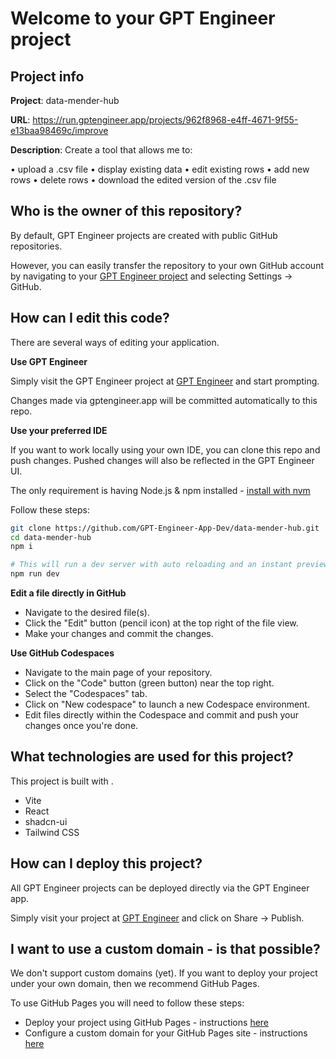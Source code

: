 # Welcome to your GPT Engineer project

## Project info

**Project**: data-mender-hub 

**URL**: https://run.gptengineer.app/projects/962f8968-e4ff-4671-9f55-e13baa98469c/improve

**Description**: Create a tool that allows me to: 

• upload a .csv file
• display existing data
• edit existing rows
• add new rows
• delete rows
• download the edited version of the .csv file 

## Who is the owner of this repository?
By default, GPT Engineer projects are created with public GitHub repositories.

However, you can easily transfer the repository to your own GitHub account by navigating to your [GPT Engineer project](https://run.gptengineer.app/projects/962f8968-e4ff-4671-9f55-e13baa98469c/improve) and selecting Settings -> GitHub. 

## How can I edit this code?
There are several ways of editing your application.

**Use GPT Engineer**

Simply visit the GPT Engineer project at [GPT Engineer](https://run.gptengineer.app/projects/962f8968-e4ff-4671-9f55-e13baa98469c/improve) and start prompting.

Changes made via gptengineer.app will be committed automatically to this repo.

**Use your preferred IDE**

If you want to work locally using your own IDE, you can clone this repo and push changes. Pushed changes will also be reflected in the GPT Engineer UI.

The only requirement is having Node.js & npm installed - [install with nvm](https://github.com/nvm-sh/nvm#installing-and-updating)

Follow these steps: 

```sh
git clone https://github.com/GPT-Engineer-App-Dev/data-mender-hub.git
cd data-mender-hub
npm i

# This will run a dev server with auto reloading and an instant preview.
npm run dev
```

**Edit a file directly in GitHub**

- Navigate to the desired file(s).
- Click the "Edit" button (pencil icon) at the top right of the file view.
- Make your changes and commit the changes.

**Use GitHub Codespaces**

- Navigate to the main page of your repository.
- Click on the "Code" button (green button) near the top right.
- Select the "Codespaces" tab.
- Click on "New codespace" to launch a new Codespace environment.
- Edit files directly within the Codespace and commit and push your changes once you're done.

## What technologies are used for this project?

This project is built with .

- Vite
- React
- shadcn-ui
- Tailwind CSS

## How can I deploy this project?

All GPT Engineer projects can be deployed directly via the GPT Engineer app. 

Simply visit your project at [GPT Engineer](https://run.gptengineer.app/projects/962f8968-e4ff-4671-9f55-e13baa98469c/improve) and click on Share -> Publish.

## I want to use a custom domain - is that possible?

We don't support custom domains (yet). If you want to deploy your project under your own domain, then we recommend GitHub Pages.

To use GitHub Pages you will need to follow these steps: 
- Deploy your project using GitHub Pages - instructions [here](https://docs.github.com/en/pages/getting-started-with-github-pages/creating-a-github-pages-site#creating-your-site)
- Configure a custom domain for your GitHub Pages site - instructions [here](https://docs.github.com/en/pages/configuring-a-custom-domain-for-your-github-pages-site)